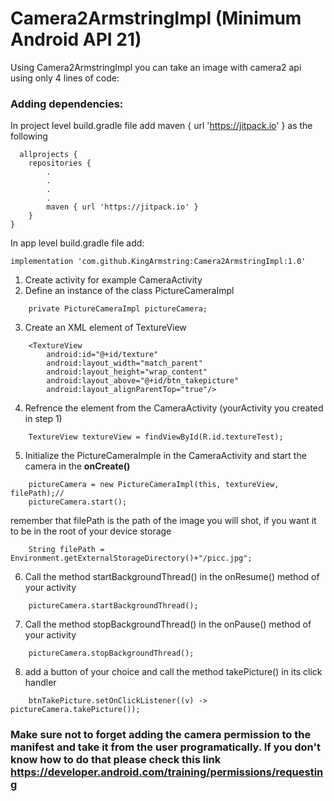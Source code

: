 # Camera2ArmstringImpl (Minimum Android API 21)

Using Camera2ArmstringImpl you can take an image with camera2 api using only 4 lines of code:

### Adding dependencies:
In project level build.gradle file add maven { url 'https://jitpack.io' } as the following
```
  allprojects {
    repositories {
        .
        .
        .
        .
        maven { url 'https://jitpack.io' }
    }
}  
```
In app level build.gradle file add:
```
implementation 'com.github.KingArmstring:Camera2ArmstringImpl:1.0'
```
1. Create activity for example CameraActivity
2. Define an instance of the class PictureCameraImpl
```
    private PictureCameraImpl pictureCamera;
```
3. Create an XML element of TextureView
```
    <TextureView
        android:id="@+id/texture"
        android:layout_width="match_parent"
        android:layout_height="wrap_content"
        android:layout_above="@+id/btn_takepicture"
        android:layout_alignParentTop="true"/>
```
4. Refrence the element from the CameraActivity (yourActivity you created in step 1)
```
    TextureView textureView = findViewById(R.id.textureTest);
```
5. Initialize the PictureCameraImple in the CameraActivity and start the camera in the <b>onCreate()</b>
```
    pictureCamera = new PictureCameraImpl(this, textureView, filePath);//
    pictureCamera.start();
```
remember that filePath is the path of the image you will shot, if you want it to be in the root of your device storage 
```
    String filePath = Environment.getExternalStorageDirectory()+"/picc.jpg";
```
6. Call the method startBackgroundThread() in the onResume() method of your activity
```
    pictureCamera.startBackgroundThread();
```
7. Call the method stopBackgroundThread() in the onPause() method of your activity
```
    pictureCamera.stopBackgroundThread();
```
8. add a button of your choice and call the method takePicture() in its click handler
```
    btnTakePicture.setOnClickListener((v) -> pictureCamera.takePicture());
```

### Make sure not to forget adding the camera permission to the manifest and take it from the user programatically. If you don't know how to do that please check this link https://developer.android.com/training/permissions/requesting

